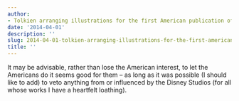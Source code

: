 ```yaml
---
author:
- Tolkien arranging illustrations for the first American publication of The Hobbit
date: '2014-04-01'
description: ''
slug: 2014-04-01-tolkien-arranging-illustrations-for-the-first-american-publication-of-the-hobbit
title: ''
---
```

It may be advisable, rather than lose the American interest, to let the Americans do it seems good for them – as long as it was possible (I should like to add) to veto anything from or influenced by the Disney Studios (for all whose works I have a heartfelt loathing).



